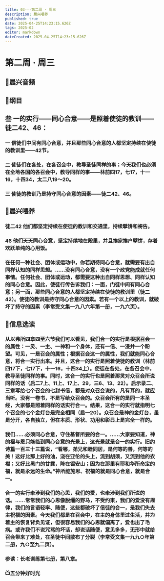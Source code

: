 ```yaml
---
title: 03---第二周 · 周三
description: 晨兴喂养
published: true
date: 2025-04-25T14:23:15.626Z
tags: 2025-02
editor: markdown
dateCreated: 2025-04-25T14:23:15.626Z
---
```


# 第二周 · 周三
## 🎵晨兴音频

## 📖纲目

## 叁   一的实行——同心合意——是照着使徒的教训——徒二42、46：

### 一   信徒们中间有同心合意，并且那些同心合意的人都坚定持续在使徒的教训里——42节。

### 二   使徒们在各处，在各召会中，教导圣徒同样的事；今天我们也必须在全地各国的各召会中，教导同样的事——林前四17，七17，十一16，十四34，太二八19～20。

### 三   使徒的教训乃是持守同心合意的因素——徒二42、46。

## 📖晨兴喂养

### 徒二42    他们都坚定持续在使徒的教训和交通里，持续擘饼和祷告。

### 46    他们天天同心合意，坚定持续地在殿里，并且挨家挨户擘饼，存着欢跃单纯的心用饭。

### 在任何一种社会、团体或运动中，你若期待同心合意，就需要有出自同样认知的同样思想。……没有同心合意，没有一个政党能成就任何事情。任何社会、团体或运动，都需要这种出自同样思想、同样认知的同心合意。因此，使徒行传告诉我们：一面，门徒中间有同心合意；另一面，那些同心合意的人都坚定持续在使徒的教训里（徒二42）。使徒的教训是持守同心合意的因素。若有一个以上的教训，就破坏了持守的因素（李常受文集一九八六年第一册，一九六页）。

## 📖信息选读

### 从以弗所四章四至六节我们可以看见，我们合一的实行是根据召会一的属性：一灵、一主、一神和一个身体，还有一信、一浸并一个盼望。可见，一是召会的属性；根据召会这一的属性，我们就能同心合意，将合一实行出来。并且，这合一的实行是照着使徒的教训（林前四17下，七17下，十一16，十四34上）。使徒在各处，在各召会中，教导圣徒同样的事。同时，这合一的实行也是照着那灵对众召会所说同样的话（启二7上、11上、17上、29，三6、13、22）。启示录二、三章写给七个召会的七封书信，都是对众召会说的，凡有耳的，就应当听。没有一卷书，不是写给众召会的。众召会所有的是同一本圣经，大家都是照着同样的话实行合一。结果，这合一的实行就指明七个召会的七个金灯台是完全相同（启一20）。众召会是神的金灯台，虽是分开，各自独立，但在本质、形状、功用和彰显上是完全一样的。

### 我们……必须同心合意，守住基督所要的合一。……大家要知道，神的福与恩只能临到同心合意的光景上，这光景就是合一的实行。旧约诗篇一百三十三篇说，“看哪，弟兄和睦同居，是何等的善，何等的美！这好比那上好的油，浇在亚伦的头上，流到胡须，又流到他的衣襟；又好比黑门的甘露，降在锡安山；因为在那里有耶和华所命定的福，就是永远的生命。”神所能施恩、祝福的就是同心合意，就是合一。

### 合一的实行牵涉到我们的心思，我们的爱，也牵涉到我们所说的话。……常常我们的心思像脱缰的野马，不受约束，我们的爱没有规律，我们的言语轻率、随便，这些都破坏了信徒的合一，是我们失去主祝福的因素。今天我们都是在召会中，在主的身体里过生活，并为着主的恢复背负见证，但很容易我们的心思就偏离了，爱也出了毛病。或许我们不说咒骂的坏话，却说话随便，意见多多，无形中就给召会带来了难处，在圣徒中间散布了分裂（李常受文集一九九○年第二册，九○至九二页）。

### 参读：长老训练第七册，第八章。

### 📺五分钟好时光